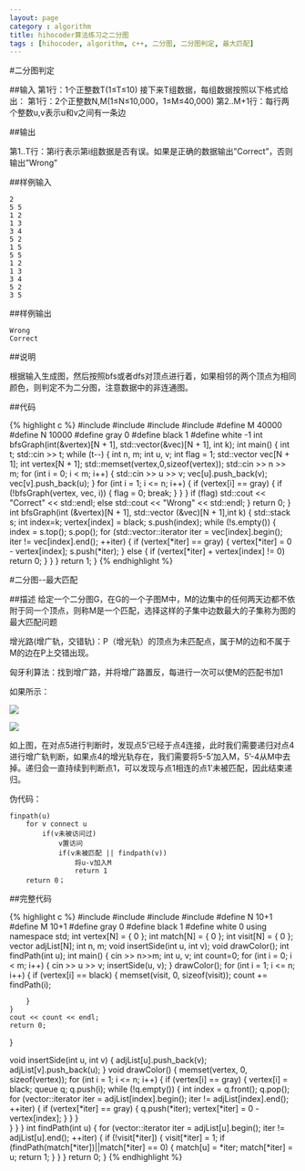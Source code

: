 ```yaml
---
layout: page
category : algorithm
title: hihocoder算法练习之二分图
tags : [hihocoder, algorithm, c++, 二分图, 二分图判定, 最大匹配]
---
```


#二分图判定

##输入
第1行：1个正整数T(1≤T≤10)
接下来T组数据，每组数据按照以下格式给出：
第1行：2个正整数N,M(1≤N≤10,000，1≤M≤40,000)
第2..M+1行：每行两个整数u,v表示u和v之间有一条边

##输出

第1..T行：第i行表示第i组数据是否有误。如果是正确的数据输出”Correct”，否则输出”Wrong”

##样例输入

	2
	5 5
	1 2
	1 3
	3 4
	5 2
	1 5
	5 5
	1 2
	1 3
	3 4
	5 2
	3 5

##样例输出

	Wrong
	Correct

##说明

根据输入生成图，然后按照bfs或者dfs对顶点进行着，如果相邻的两个顶点为相同颜色，则判定不为二分图，注意数据中的非连通图。

##代码

{% highlight c %}
#include<iostream>
#include<vector>
#include<cstring>
#include<stack>
#define M 40000
#define N 10000
#define gray 0
#define black 1
#define white -1
int bfsGraph(int(&vertex)[N + 1], std::vector<int>(&vec)[N + 1], int k);
int main()
{
	int t;
	std::cin >> t;
	while (t--)
	{
		int n, m;
		int u, v;
		int flag = 1;
		std::vector<int> vec[N + 1];
		int vertex[N + 1];
		std::memset(vertex,0,sizeof(vertex));
		std::cin >> n >> m;
		for (int i = 0; i < m; i++)
		{
			std::cin >> u >> v;
			vec[u].push_back(v);
			vec[v].push_back(u);
		}
		for (int i = 1; i <= n; i++)
		{
			if (vertex[i] == gray)
			{
				if (!bfsGraph(vertex, vec, i))
				{
					flag = 0;
					break;
				}
			}
		}
		if (flag)
			std::cout << "Correct" << std::endl;
		else
			std::cout << "Wrong" << std::endl;
	}
	return 0;
}
int bfsGraph(int (&vertex)[N + 1], std::vector<int> (&vec)[N + 1],int k)
{
	std::stack<int> s;
	int index=k;
	vertex[index] = black;
	s.push(index);
	while (!s.empty())
	{
		index = s.top();
		s.pop();
		for (std::vector<int>::iterator iter = vec[index].begin(); iter != vec[index].end(); ++iter)
		{
			if (vertex[*iter] == gray)
			{
				vertex[*iter] = 0 - vertex[index];
				s.push(*iter);
			}
			else
			{
				if (vertex[*iter] + vertex[index] != 0)
					return 0;
			}
		}
	}
	return 1;
}
{% endhighlight %}

#二分图--最大匹配

##描述
给定一个二分图G，在G的一个子图M中，M的边集中的任何两天边都不依附于同一个顶点，则称M是一个匹配，选择这样的子集中边数最大的子集称为图的最大匹配问题

增光路(增广轨，交错轨)：P（增光轨）的顶点为未匹配点，属于M的边和不属于M的边在P上交错出现。

匈牙利算法：找到增广路，并将增广路置反，每进行一次可以使M的匹配书加1

如果所示：

![](http://xiejun901.qiniudn.com/hihocoder二分图最大匹配.jpg)

![](http://xiejun901.qiniudn.com/hihocoder二分图最大匹配2.jpg)

如上图，在对点5进行判断时，发现点5‘已经于点4连接，此时我们需要递归对点4进行增广轨判断，如果点4的增光轨存在，我们需要将5-5’加入M，5’-4从M中去掉。递归会一直持续到判断点1，可以发现与点1相连的点1’未被匹配，因此结束递归。

伪代码：
	
	finpath(u)
		for v connect u
			if(v未被访问过)
				v置访问
				if(v未被匹配 || findpath(v))
					将u-v加入M
					return 1
		return 0；


##完整代码

{% highlight c %}
#include<iostream>
#include<vector>
#include<cstring>
#include<queue>
#define N 10+1
#define M 10+1
#define gray 0
#define black 1
#define white 0
using namespace std;
int vertex[N] = { 0 };
int match[N] = { 0 };
int visit[N] = { 0 };
vector<int> adjList[N];
int n, m;
void insertSide(int u, int v);
void drawColor();
int findPath(int u);
int main()
{
	cin >> n>>m;
	int u, v;
	int count=0;
	for (int i = 0; i < m; i++)
	{
		cin >> u >> v;
		insertSide(u, v);
	}
	drawColor();
	for (int i = 1; i <= n; i++)
	{
		if (vertex[i] == black)
		{
			memset(visit, 0, sizeof(visit));
			count += findPath(i);

		}
	}
	cout << count << endl;
	return 0;

}

void insertSide(int u, int v)
{
	adjList[u].push_back(v);
	adjList[v].push_back(u);
}
void drawColor()
{
	memset(vertex, 0, sizeof(vertex));
	for (int i = 1; i <= n; i++)
	{
		if (vertex[i] == gray)
		{
			vertex[i] = black;
			queue<int> q;
			q.push(i);
			while (!q.empty())
			{
				int index = q.front();
				q.pop();
				for (vector<int>::iterator iter = adjList[index].begin(); iter != adjList[index].end(); ++iter)
				{
					if (vertex[*iter] == gray)
					{
						q.push(*iter);
						vertex[*iter] = 0 - vertex[index];
					}
				}
			}			
		}
	}
}
int findPath(int u)
{
	for (vector<int>::iterator iter = adjList[u].begin(); iter != adjList[u].end(); ++iter)
	{
		if (!visit[*iter])
		{
			visit[*iter] = 1;
			if (findPath(match[*iter])||match[*iter] == 0)
			{
				match[u] = *iter;
				match[*iter] = u;
				return 1;
			}
		}
	}
	return 0;
}
{% endhighlight %}

